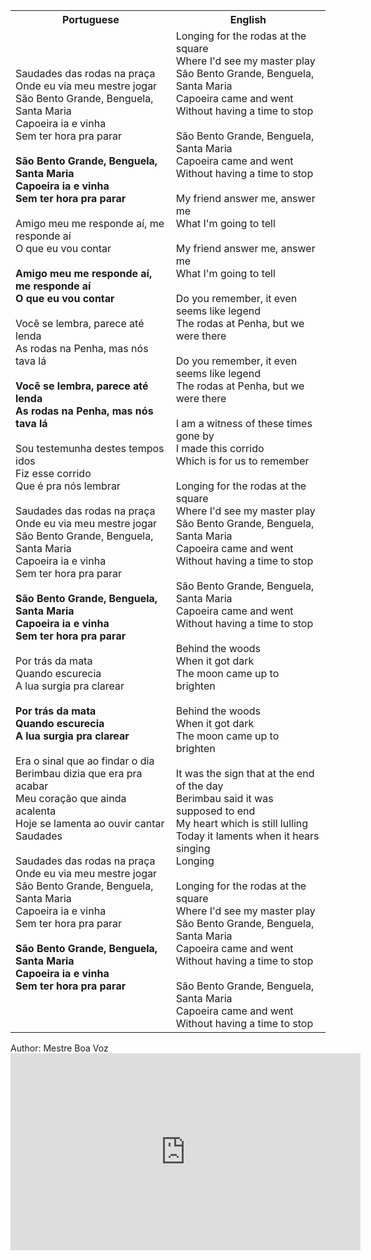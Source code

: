 <table class="capoeira-table">
    <tr class="header-row">
        <th>Portuguese</th>
        <th>English</th>
    </tr>
    <tr>
        <td>Saudades das rodas na praça<br>Onde eu via meu mestre jogar<br>São Bento Grande, Benguela, Santa Maria<br>Capoeira ia e vinha<br>Sem ter hora pra parar<br><br><strong>São Bento Grande, Benguela, Santa Maria<br>Capoeira ia e vinha<br>Sem ter hora pra parar</strong><br><br>Amigo meu me responde aí, me responde aí<br>O que eu vou contar<br><br><strong>Amigo meu me responde aí, me responde aí<br>O que eu vou contar</strong><br><br>Você se lembra, parece até lenda<br>As rodas na Penha, mas nós tava lá<br><br><strong>Você se lembra, parece até lenda<br>As rodas na Penha, mas nós tava lá</strong><br><br>Sou testemunha destes tempos idos<br>Fiz esse corrido<br>Que é pra nós lembrar<br><br>Saudades das rodas na praça<br>Onde eu via meu mestre jogar<br>São Bento Grande, Benguela, Santa Maria<br>Capoeira ia e vinha<br>Sem ter hora pra parar<br><br><strong>São Bento Grande, Benguela, Santa Maria<br>Capoeira ia e vinha<br>Sem ter hora pra parar</strong><br><br>Por trás da mata<br>Quando escurecia<br>A lua surgia pra clarear<br><br><strong>Por trás da mata<br>Quando escurecia<br>A lua surgia pra clarear</strong><br><br>Era o sinal que ao findar o dia<br>Berimbau dizia que era pra acabar<br>Meu coração que ainda acalenta<br>Hoje se lamenta ao ouvir cantar<br>Saudades<br><br>Saudades das rodas na praça<br>Onde eu via meu mestre jogar<br>São Bento Grande, Benguela, Santa Maria<br>Capoeira ia e vinha<br>Sem ter hora pra parar<br><br><strong>São Bento Grande, Benguela, Santa Maria<br>Capoeira ia e vinha<br>Sem ter hora pra parar</strong></td>
        <td>Longing for the rodas at the square<br>Where I'd see my master play<br>São Bento Grande, Benguela, Santa Maria<br>Capoeira came and went<br>Without having a time to stop<br><br>São Bento Grande, Benguela, Santa Maria<br>Capoeira came and went<br>Without having a time to stop<br><br>My friend answer me, answer me<br>What I'm going to tell<br><br>My friend answer me, answer me<br>What I'm going to tell<br><br>Do you remember, it even seems like legend<br>The rodas at Penha, but we were there<br><br>Do you remember, it even seems like legend<br>The rodas at Penha, but we were there<br><br>I am a witness of these times gone by<br>I made this corrido<br>Which is for us to remember<br><br>Longing for the rodas at the square<br>Where I'd see my master play<br>São Bento Grande, Benguela, Santa Maria<br>Capoeira came and went<br>Without having a time to stop<br><br>São Bento Grande, Benguela, Santa Maria<br>Capoeira came and went<br>Without having a time to stop<br><br>Behind the woods<br>When it got dark<br>The moon came up to brighten<br><br>Behind the woods<br>When it got dark<br>The moon came up to brighten<br><br>It was the sign that at the end of the day<br>Berimbau said it was supposed to end<br>My heart which is still lulling<br>Today it laments when it hears singing<br>Longing<br><br>Longing for the rodas at the square<br>Where I'd see my master play<br>São Bento Grande, Benguela, Santa Maria<br>Capoeira came and went<br>Without having a time to stop<br><br>São Bento Grande, Benguela, Santa Maria<br>Capoeira came and went<br>Without having a time to stop</td>
    </tr>
</table>

<figcaption>
Author: Mestre Boa Voz
</figcaption>

<iframe width="560" height="315" src="https://www.youtube.com/embed/O4zsMYAjCVE" title="YouTube video player" frameborder="0" allow="accelerometer; autoplay; clipboard-write; encrypted-media; gyroscope; picture-in-picture" allowfullscreen></iframe>